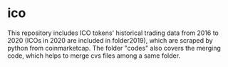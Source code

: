 # ico

This repository includes ICO tokens' historical trading data from 2016 to 2020 (ICOs in 2020 are included in folder2019), which are scraped by python from coinmarketcap. The folder "codes" also covers the merging code, which helps to merge cvs files among a same folder.  
